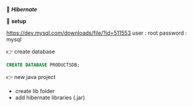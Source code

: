 :beginner: _**Hibernate**_  

:book: **setup**  

https://dev.mysql.com/downloads/file/?id=511553
user : root
password : mysql

:point_right: create database
```sql
CREATE DATABASE PRODUCTSDB;
```

:point_right: new java project  
- create lib folder
- add hibernate libraries (.jar)